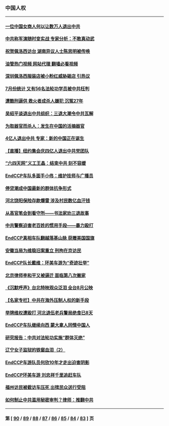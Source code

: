 ### 中国人权
---
#### [一位中国女商人何以让数万人退出中共](../../pages/ncid278/n13795903.md?08060845) 
#### [中共称军演随时变实战 专家分析：不敢真动武](../../pages/ncid278/n13796365.md?08060845) 
#### [祝贺佩洛西访台 湖南异议人士陈思明被传唤](../../pages/ncid278/n13796220.md?08060845) 
#### [油管热门视频 网站代理 翻墙必看视频](http://209.222.30.114:81/youtube.html?08060845)
#### [深圳佩洛西服装店被小粉红威胁砸店 引热议](../../pages/ncid278/n13796136.md?08060845) 
#### [7月份统计 又有56名法轮功学员被中共枉判](../../pages/ncid278/n13795640.md?08060845) 
#### [遭酷刑逼供 救火者成杀人嫌犯 沉冤27年](../../pages/ncid278/n13795562.md?08060845) 
#### [吴绍平谈退出中共组织：三退大潮令中共瓦解](../../pages/ncid278/n13794947.md?08060845) 
#### [为取器官而杀人：发生在中国的活摘器官](../../pages/ncid278/n13794731.md?08060845) 
#### [4亿人退出中共 专家：新的中国正在诞生](../../pages/ncid278/n13794871.md?08060845) 
#### [【直播】纽约集会庆四亿人退出中共党团队](../../pages/ncid278/n13794850.md?08060845) 
#### [“六四天网”义工王晶：结束中共 刻不容缓](../../pages/ncid278/n13794666.md?08060845) 
#### [EndCCP车队多面手小佟：维护技师与广播员](../../pages/ncid278/n13794791.md?08060845) 
#### [停贷潮成中国最新的群体抗争形式](../../pages/ncid278/n13794634.md?08060845) 
#### [河北饶阳保险存款爆雷 涉及村民数亿血汗钱](../../pages/ncid278/n13793936.md?08060845) 
#### [从高官笔会到看守所——书法家劝三退故事](../../pages/ncid278/n13794235.md?08060845) 
#### [中共警察迫害老百姓的惯用手段——暴力殴打](../../pages/ncid278/n13791611.md?08060845) 
#### [EndCCP真相车队翻越落基山脉 获赠美国国旗](../../pages/ncid278/n13794060.md?08060845) 
#### [安徽当局为维稳旧案重立 刑拘在京访民](../../pages/ncid278/n13794050.md?08060845) 
#### [EndCCP队长戴维：环美车游为“奇迹壮举”](../../pages/ncid278/n13793810.md?08060845) 
#### [北京律师李和平又被逼迁 面临第八次搬家](../../pages/ncid278/n13793851.md?08060845) 
#### [《沉默呼声》台北特映观众泛泪 全台8月公映](../../pages/ncid278/n13792744.md?08060845) 
#### [【名家专栏】中共在海外压制人权的新手段](../../pages/ncid278/n13793240.md?08060845) 
#### [举牌维权遭殴打 河北退伍老兵警局绝食已8天](../../pages/ncid278/n13793403.md?08060845) 
#### [EndCCP车队继续向西 蒙大拿人同情中国人](../../pages/ncid278/n13793063.md?08060845) 
#### [研究报告：中共对法轮功实施“群体灭绝”](../../pages/ncid278/n13791984.md?08060845) 
#### [辽宁女子监狱的铁窗血泪（2）](../../pages/ncid278/n13788923.md?08060845) 
#### [EndCCP车游队员何欣10年才走出迫害阴影](../../pages/ncid278/n13792780.md?08060845) 
#### [EndCCP环美车游 刘忠祥千里追赶车队](../../pages/ncid278/n13792563.md?08060845) 
#### [福州访民被截访车压死 出殡民众送行受阻](../../pages/ncid278/n13792598.md?08060845) 
#### [如何制止中共滥用秘密审判？律师：推翻中共](../../pages/ncid278/n13792447.md?08060845) 

---
#### 第 [ [90](./90.md?08060845) / [89](./89.md?08060845) / [88](./88.md?08060845) / [87](./87.md?08060845) / [86](./86.md?08060845) / [85](./85.md?08060845) / [84](./84.md?08060845) / [83](./83.md?08060845) ] 页
